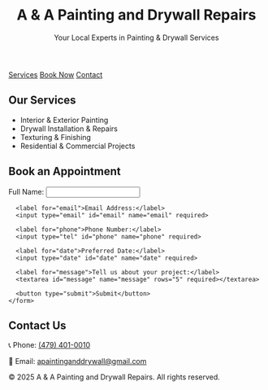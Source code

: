 <!DOCTYPE html>
<html lang="en">
<head>
  <meta charset="UTF-8" />
  <meta name="viewport" content="width=device-width, initial-scale=1.0" />
  <title>A & A Painting and Drywall Repairs</title>
  <link rel="stylesheet" href="styles.css" />
</head>
<body>
  <header>
    <h1>A & A Painting and Drywall Repairs</h1>
    <p>Your Local Experts in Painting & Drywall Services</p>
  </header>

  <nav>
    <a href="#services">Services</a>
    <a href="#booking">Book Now</a>
    <a href="#contact">Contact</a>
  </nav>

  <section id="services">
    <h2>Our Services</h2>
    <ul>
      <li>Interior & Exterior Painting</li>
      <li>Drywall Installation & Repairs</li>
      <li>Texturing & Finishing</li>
      <li>Residential & Commercial Projects</li>
    </ul>
  </section>

  <section id="booking">
    <h2>Book an Appointment</h2>
    <form action="https://formspree.io/f/your-form-id" method="POST">
      <label for="name">Full Name:</label>
      <input type="text" id="name" name="name" required>

      <label for="email">Email Address:</label>
      <input type="email" id="email" name="email" required>

      <label for="phone">Phone Number:</label>
      <input type="tel" id="phone" name="phone" required>

      <label for="date">Preferred Date:</label>
      <input type="date" id="date" name="date" required>

      <label for="message">Tell us about your project:</label>
      <textarea id="message" name="message" rows="5" required></textarea>

      <button type="submit">Submit</button>
    </form>
  </section>

  <section id="contact">
    <h2>Contact Us</h2>
    <p>📞 Phone: <a href="tel:4794010010">(479) 401-0010</a></p>
    <p>📧 Email: <a href="mailto:apaintinganddrywall@gmail.com">apaintinganddrywall@gmail.com</a></p>
  </section>

  <footer>
    <p>&copy; 2025 A & A Painting and Drywall Repairs. All rights reserved.</p>
  </footer>
</body>
</html>
